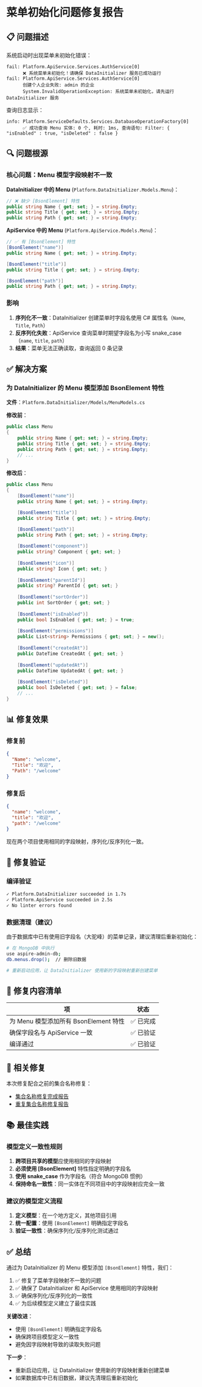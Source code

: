 # 菜单初始化问题修复报告

## 📋 问题描述

系统启动时出现菜单未初始化错误：

```
fail: Platform.ApiService.Services.AuthService[0]
      ❌ 系统菜单未初始化！请确保 DataInitializer 服务已成功运行
fail: Platform.ApiService.Services.AuthService[0]
      创建个人企业失败: admin 的企业
      System.InvalidOperationException: 系统菜单未初始化，请先运行 DataInitializer 服务
```

查询日志显示：
```
info: Platform.ServiceDefaults.Services.DatabaseOperationFactory[0]
      ✅ 成功查询 Menu 实体: 0 个, 耗时: 1ms, 查询语句: Filter: { "isEnabled" : true, "isDeleted" : false }
```

## 🔍 问题根源

### 核心问题：Menu 模型字段映射不一致

**DataInitializer 中的 Menu** (`Platform.DataInitializer.Models.Menu`)：
```csharp
// ❌ 缺少 [BsonElement] 特性
public string Name { get; set; } = string.Empty;
public string Title { get; set; } = string.Empty;
public string Path { get; set; } = string.Empty;
```

**ApiService 中的 Menu** (`Platform.ApiService.Models.Menu`)：
```csharp
// ✅ 有 [BsonElement] 特性
[BsonElement("name")]
public string Name { get; set; } = string.Empty;

[BsonElement("title")]
public string Title { get; set; } = string.Empty;

[BsonElement("path")]
public string Path { get; set; } = string.Empty;
```

### 影响

1. **序列化不一致**：DataInitializer 创建菜单时字段名使用 C# 属性名（`Name`, `Title`, `Path`）
2. **反序列化失败**：ApiService 查询菜单时期望字段名为小写 snake_case（`name`, `title`, `path`）
3. **结果**：菜单无法正确读取，查询返回 0 条记录

## ✅ 解决方案

### 为 DataInitializer 的 Menu 模型添加 BsonElement 特性

**文件**：`Platform.DataInitializer/Models/MenuModels.cs`

**修改前**：
```csharp
public class Menu
{
    public string Name { get; set; } = string.Empty;
    public string Title { get; set; } = string.Empty;
    public string Path { get; set; } = string.Empty;
    // ...
}
```

**修改后**：
```csharp
public class Menu
{
    [BsonElement("name")]
    public string Name { get; set; } = string.Empty;

    [BsonElement("title")]
    public string Title { get; set; } = string.Empty;

    [BsonElement("path")]
    public string Path { get; set; } = string.Empty;
    
    [BsonElement("component")]
    public string? Component { get; set; }
    
    [BsonElement("icon")]
    public string? Icon { get; set; }
    
    [BsonElement("parentId")]
    public string? ParentId { get; set; }
    
    [BsonElement("sortOrder")]
    public int SortOrder { get; set; }
    
    [BsonElement("isEnabled")]
    public bool IsEnabled { get; set; } = true;
    
    [BsonElement("permissions")]
    public List<string> Permissions { get; set; } = new();
    
    [BsonElement("createdAt")]
    public DateTime CreatedAt { get; set; }
    
    [BsonElement("updatedAt")]
    public DateTime UpdatedAt { get; set; }
    
    [BsonElement("isDeleted")]
    public bool IsDeleted { get; set; } = false;
    // ...
}
```

## 📊 修复效果

### 修复前

```json
{
  "Name": "welcome",
  "Title": "欢迎",
  "Path": "/welcome"
}
```

### 修复后

```json
{
  "name": "welcome",
  "title": "欢迎",
  "path": "/welcome"
}
```

现在两个项目使用相同的字段映射，序列化/反序列化一致。

## 🎯 修复验证

### 编译验证
```bash
✓ Platform.DataInitializer succeeded in 1.7s
✓ Platform.ApiService succeeded in 2.5s
✓ No linter errors found
```

### 数据清理（建议）

由于数据库中已有使用旧字段名（大驼峰）的菜单记录，建议清理后重新初始化：

```bash
# 在 MongoDB 中执行
use aspire-admin-db;
db.menus.drop();  // 删除旧数据

# 重新启动应用，让 DataInitializer 使用新的字段映射重新创建菜单
```

## 📝 修复内容清单

| 项 | 状态 |
|---|------|
| 为 Menu 模型添加所有 BsonElement 特性 | ✅ 已完成 |
| 确保字段名与 ApiService 一致 | ✅ 已验证 |
| 编译通过 | ✅ 已验证 |

## 🎯 相关修复

本次修复配合之前的集合名称修复：
- [集合名称修复完成报告](COLLECTION-NAME-FIX-COMPLETE.md)
- [重复集合名称修复报告](DUPLICATE-COLLECTION-NAMES-FIX.md)

## 📚 最佳实践

### 模型定义一致性规则

1. **跨项目共享的模型**应使用相同的字段映射
2. **必须使用 [BsonElement]** 特性指定明确的字段名
3. **使用 snake_case** 作为字段名（符合 MongoDB 惯例）
4. **保持命名一致性**：同一实体在不同项目中的字段映射应完全一致

### 建议的模型定义流程

1. **定义模型**：在一个地方定义，其他项目引用
2. **统一配置**：使用 `[BsonElement]` 明确指定字段名
3. **验证一致性**：确保序列化/反序列化测试通过

## ✅ 总结

通过为 DataInitializer 的 Menu 模型添加 `[BsonElement]` 特性，我们：

1. ✅ 修复了菜单字段映射不一致的问题
2. ✅ 确保了 DataInitializer 和 ApiService 使用相同的字段映射
3. ✅ 确保序列化/反序列化的一致性
4. ✅ 为后续模型定义建立了最佳实践

**关键改进**：
- 使用 `[BsonElement]` 明确指定字段名
- 确保跨项目模型定义一致性
- 避免因字段映射导致的读取失败问题

**下一步**：
- 重新启动应用，让 DataInitializer 使用新的字段映射重新创建菜单
- 如果数据库中已有旧数据，建议先清理后重新初始化

